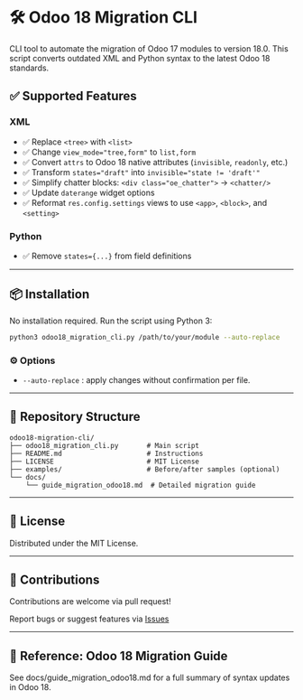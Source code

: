 # 🛠️ Odoo 18 Migration CLI

CLI tool to automate the migration of Odoo 17 modules to version 18.0. This script converts outdated XML and Python syntax to the latest Odoo 18 standards.

## ✅ Supported Features

### XML

- ✅ Replace `<tree>` with `<list>`
- ✅ Change `view_mode="tree,form"` to `list,form`
- ✅ Convert `attrs` to Odoo 18 native attributes (`invisible`, `readonly`, etc.)
- ✅ Transform `states="draft"` into `invisible="state != 'draft'"`
- ✅ Simplify chatter blocks: `<div class="oe_chatter">` → `<chatter/>`
- ✅ Update `daterange` widget options
- ✅ Reformat `res.config.settings` views to use `<app>`, `<block>`, and `<setting>`

### Python

- ✅ Remove `states={...}` from field definitions

---

## 📦 Installation

No installation required. Run the script using Python 3:

```bash
python3 odoo18_migration_cli.py /path/to/your/module --auto-replace
```

### ⚙️ Options

- `--auto-replace` : apply changes without confirmation per file.

---

## 📁 Repository Structure

```
odoo18-migration-cli/
├── odoo18_migration_cli.py       # Main script
├── README.md                     # Instructions
├── LICENSE                       # MIT License
├── examples/                     # Before/after samples (optional)
└── docs/
    └── guide_migration_odoo18.md  # Detailed migration guide
```

---

## 📄 License

Distributed under the MIT License.

---

## 🙌 Contributions

Contributions are welcome via pull request!

Report bugs or suggest features via [Issues](https://github.com/your-user/odoo18-migration-cli/issues)

---

## 📘 Reference: Odoo 18 Migration Guide

See docs/guide\_migration\_odoo18.md for a full summary of syntax updates in Odoo 18.

